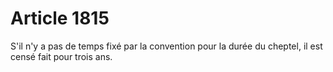 # Article 1815

S'il n'y a pas de temps fixé par la convention pour la durée du cheptel, il est censé fait pour trois ans.
